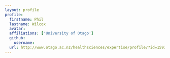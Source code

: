 ```yaml
---
layout: profile
profile:
  firstname: Phil
  lastname: Wilcox
  avatar:
  affiliations: ['University of Otago']
  github:
    username:
  url: http://www.otago.ac.nz/healthsciences/expertise/profile/?id=1593
---
```

